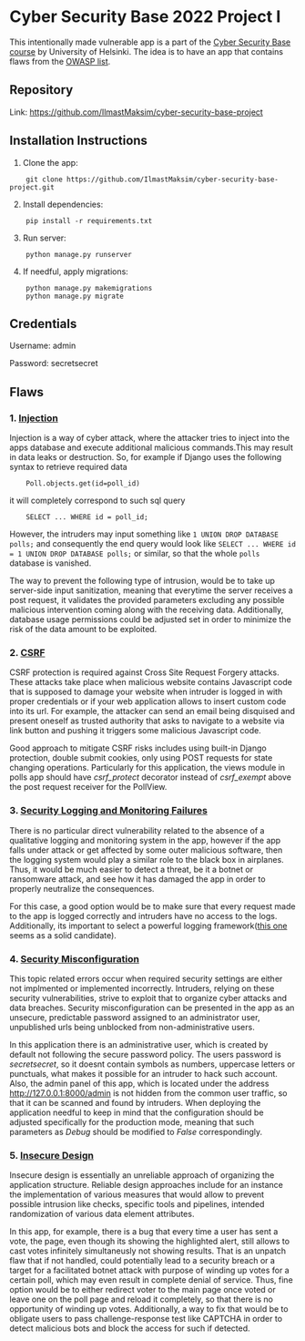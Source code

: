 # Cyber Security Base 2022 Project I

This intentionally made vulnerable app is a part of the [Cyber Security Base course](https://cybersecuritybase.mooc.fi/) by University of Helsinki. The idea is to have an app that contains flaws from the [OWASP list](https://owasp.org/www-project-top-ten/).

## Repository 

Link: https://github.com/IlmastMaksim/cyber-security-base-project

## Installation Instructions

1. Clone the app:

```
    git clone https://github.com/IlmastMaksim/cyber-security-base-project.git
```

2. Install dependencies:
```
    pip install -r requirements.txt
```

3. Run server:
```
    python manage.py runserver
```

4. If needful, apply migrations:
```
    python manage.py makemigrations
    python manage.py migrate
```

## Credentials 

Username: admin

Password: secretsecret

## Flaws

### 1. [Injection]('https://owasp.org/Top10/A03_2021-Injection/)

Injection is a way of cyber attack, where the attacker tries to inject into the apps database and execute additional malicious commands.This may result in data leaks or destruction. So, for example if Django uses the following syntax to retrieve required data
```
    Poll.objects.get(id=poll_id)
```
it will completely correspond to such sql query 
```
    SELECT ... WHERE id = poll_id;
```
However, the intruders may input something like ```1 UNION DROP DATABASE polls;``` and consequently the end query would look like ```SELECT ... WHERE id = 1 UNION DROP DATABASE polls;``` or similar, so that the whole ```polls``` database is vanished.

The way to prevent the following type of intrusion, would be to take up server-side input sanitization, meaning that everytime the server receives a post request, it validates the provided parameters excluding any possible malicious intervention coming along with the receiving data. Additionally, database usage permissions could be adjusted set in order to minimize the risk of the data amount to be exploited.

### 2. [CSRF]('https://owasp.org/www-community/attacks/csrf)

CSRF protection is required against Cross Site Request Forgery attacks. These attacks take place when malicious website contains Javascript code that is supposed to damage your website when intruder is logged in with proper credentials or if your web application allows to insert custom code into its url. For example, the attacker can send an email being disquised and present oneself as trusted authority that asks to navigate to a website via link button and pushing it triggers some malicious Javascript code. 

Good approach to mitigate CSRF risks includes using built-in Django protection, double submit cookies, only using POST requests for state changing operations. Particularly for this application, the views module in polls app should have *csrf_protect* decorator instead of *csrf_exempt* above the post request receiver for the PollView.

### 3. [Security Logging and Monitoring Failures]('https://owasp.org/Top10/A09_2021-Security_Logging_and_Monitoring_Failures/)

There is no particular direct vulnerability related to the absence of a qualitative logging and monitoring system in the app, however if the app falls under attack or get affected by some outer malicious software, then the logging system would play a similar role to the black box in airplanes. Thus, it would be much easier to detect a threat, be it a botnet or ransomware attack, and see how it has damaged the app in order to properly neutralize the consequences.

For this case, a good option would be to make sure that every request made to the app is logged correctly and intruders have no access to the logs. Additionally, its important to select a powerful logging framework([this one]('https://github.com/Delgan/loguru') seems as a solid candidate).  

### 4. [Security Misconfiguration]('https://owasp.org/Top10/A05_2021-Security_Misconfiguration/)

This topic related errors occur when required security settings are either not implmented or implemented incorrectly. Intruders, relying on these security vulnerabilities, strive to exploit that to organize cyber attacks and data breaches. Security misconfiguration can be presented in the app as an unsecure, predictable password assigned to an administrator user, unpublished urls being unblocked from non-administrative users.

In this application there is an administrative user, which is created by default not following the secure password policy. The users password is *secretsecret*, so it doesnt contain symbols as numbers, uppercase letters or punctuals, what makes it possible for an intruder to hack such account. Also, the admin panel of this app, which is located under the address http://127.0.0.1:8000/admin is not hidden from the common user traffic, so that it can be scanned and found by intruders. When deploying the application needful to keep in mind that the configuration should be adjusted specifically for the production mode, meaning that such parameters as *Debug* should be modified to *False* correspondingly.

### 5. [Insecure Design]('https://owasp.org/Top10/A04_2021-Insecure_Design/)

Insecure design is essentially an unreliable approach of organizing the application structure. Reliable design approaches include for an instance the implementation of various measures that would allow to prevent possible intrusion like checks, specific tools and pipelines, intended randomization of various data element attributes. 

In this app, for example, there is a bug that every time a user has sent a vote, the page, even though its showing the highlighted alert, still allows to cast votes infinitely simultaneusly not showing results. That is an unpatch flaw that if not handled, could potentially lead to a security breach or a target for a facilitated botnet attack with purpose of winding up votes for a certain poll, which may even result in complete denial of service. Thus, fine option would be to either redirect voter to the main page once voted or leave one on the poll page and reload it completely, so that there is no opportunity of winding up votes. Additionally, a way to fix that would be to obligate users to pass challenge-response test like CAPTCHA in order to detect malicious bots and block the access for such if detected.